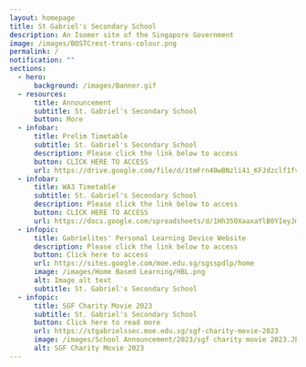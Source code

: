 ```yaml
---
layout: homepage
title: St Gabriel's Secondary School
description: An Isomer site of the Singapore Government
image: /images/BOSTCrest-trans-colour.png
permalink: /
notification: ""
sections:
  - hero:
      background: /images/Banner.gif
  - resources:
      title: Announcement
      subtitle: St. Gabriel's Secondary School
      button: More
  - infobar:
      title: Prelim Timetable
      subtitle: St. Gabriel's Secondary School
      description: Please click the link below to access
      button: CLICK HERE TO ACCESS
      url: https://drive.google.com/file/d/1tmFrn40wBNzli41_KFJdzclf1fvKJEGx/view?usp=sharing
  - infobar:
      title: WA3 Timetable
      subtitle: St. Gabriel's Secondary School
      description: Please click the link below to access
      button: CLICK HERE TO ACCESS
      url: https://docs.google.com/spreadsheets/d/1Hh350XaaxaYlB0YIeyJmgOmC5MdfFp6I/edit?usp=sharing&ouid=106874172426335960481&rtpof=true&sd=true
  - infopic:
      title: Gabrielites' Personal Learning Device Website
      description: Please click the link below to access
      button: Click here to access
      url: https://sites.google.com/moe.edu.sg/sgsspdlp/home
      image: /images/Home Based Learning/HBL.png
      alt: Image alt text
      subtitle: St. Gabriel's Secondary School
  - infopic:
      title: SGF Charity Movie 2023
      subtitle: St. Gabriel's Secondary School
      button: Click here to read more
      url: https://stgabrielssec.moe.edu.sg/sgf-charity-movie-2023
      image: /images/School Announcement/2023/sgf charity movie 2023.JPG
      alt: SGF Charity Movie 2023
---
```

